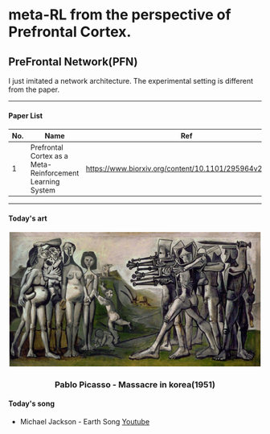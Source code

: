 # meta-RL from the perspective of Prefrontal Cortex.
## PreFrontal Network(PFN)

I just imitated a network architecture. 
The experimental setting is different from the paper.

- - -

#### Paper List

|No.|Name|Ref|
|---|---|---|
|1|Prefrontal Cortex as a Meta-Reinforcement Learning System|https://www.biorxiv.org/content/10.1101/295964v2.full.pdf|

- - -

#### Today's art
<div align="center">
    <img src="https://github.com/LeejwUniverse/metaRL_PFN_Pytorch/blob/master/arts/Picasso_Massacre_in_korea.jpg" width="500">
</div>

<h3 align="center"> Pablo Picasso - Massacre in korea(1951) </h3>


#### Today's song
* Michael Jackson - Earth Song
[Youtube](https://www.youtube.com/watch?v=XAi3VTSdTxU)

